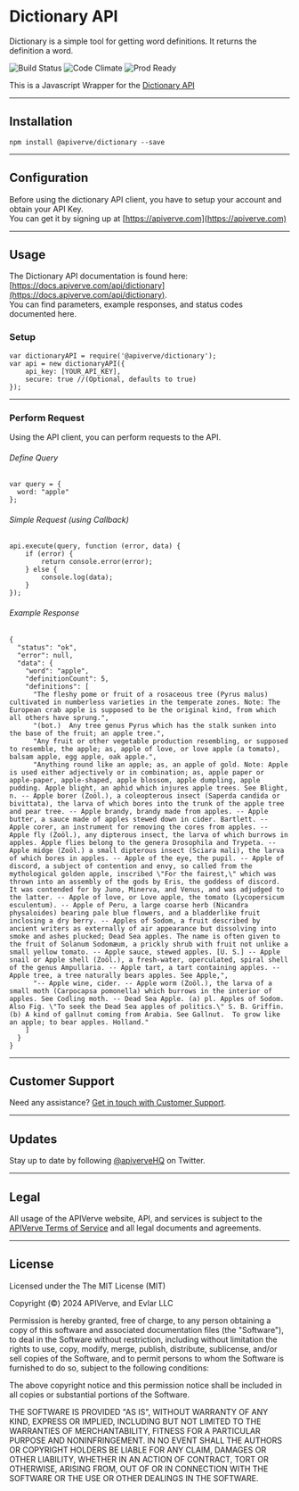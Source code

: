 Dictionary API
============

Dictionary is a simple tool for getting word definitions. It returns the definition a word.

![Build Status](https://img.shields.io/badge/build-passing-green)
![Code Climate](https://img.shields.io/badge/maintainability-B-purple)
![Prod Ready](https://img.shields.io/badge/production-ready-blue)

This is a Javascript Wrapper for the [Dictionary API](https://apiverve.com/marketplace/api/dictionary)

---

## Installation
	npm install @apiverve/dictionary --save

---

## Configuration

Before using the dictionary API client, you have to setup your account and obtain your API Key.  
You can get it by signing up at [https://apiverve.com](https://apiverve.com)

---

## Usage

The Dictionary API documentation is found here: [https://docs.apiverve.com/api/dictionary](https://docs.apiverve.com/api/dictionary).  
You can find parameters, example responses, and status codes documented here.

### Setup

```
var dictionaryAPI = require('@apiverve/dictionary');
var api = new dictionaryAPI({
    api_key: [YOUR_API_KEY],
    secure: true //(Optional, defaults to true)
});
```

---


### Perform Request
Using the API client, you can perform requests to the API.

###### Define Query

```
var query = {
  word: "apple"
};
```

###### Simple Request (using Callback)

```
api.execute(query, function (error, data) {
    if (error) {
        return console.error(error);
    } else {
        console.log(data);
    }
});
```

###### Example Response

```
{
  "status": "ok",
  "error": null,
  "data": {
    "word": "apple",
    "definitionCount": 5,
    "definitions": [
      "The fleshy pome or fruit of a rosaceous tree (Pyrus malus) cultivated in numberless varieties in the temperate zones. Note: The European crab apple is supposed to be the original kind, from which all others have sprung.",
      "(bot.)  Any tree genus Pyrus which has the stalk sunken into the base of the fruit; an apple tree.",
      "Any fruit or other vegetable production resembling, or supposed to resemble, the apple; as, apple of love, or love apple (a tomato), balsam apple, egg apple, oak apple.",
      "Anything round like an apple; as, an apple of gold. Note: Apple is used either adjectively or in combination; as, apple paper or apple-paper, apple-shaped, apple blossom, apple dumpling, apple pudding. Apple blight, an aphid which injures apple trees. See Blight, n. -- Apple borer (Zoöl.), a coleopterous insect (Saperda candida or bivittata), the larva of which bores into the trunk of the apple tree and pear tree. -- Apple brandy, brandy made from apples. -- Apple butter, a sauce made of apples stewed down in cider. Bartlett. -- Apple corer, an instrument for removing the cores from apples. -- Apple fly (Zoöl.), any dipterous insect, the larva of which burrows in apples. Apple flies belong to the genera Drosophila and Trypeta. -- Apple midge (Zoöl.) a small dipterous insect (Sciara mali), the larva of which bores in apples. -- Apple of the eye, the pupil. -- Apple of discord, a subject of contention and envy, so called from the mythological golden apple, inscribed \"For the fairest,\" which was thrown into an assembly of the gods by Eris, the goddess of discord. It was contended for by Juno, Minerva, and Venus, and was adjudged to the latter. -- Apple of love, or Love apple, the tomato (Lycopersicum esculentum). -- Apple of Peru, a large coarse herb (Nicandra physaloides) bearing pale blue flowers, and a bladderlike fruit inclosing a dry berry. -- Apples of Sodom, a fruit described by ancient writers as externally of air appearance but dissolving into smoke and ashes plucked; Dead Sea apples. The name is often given to the fruit of Solanum Sodomæum, a prickly shrub with fruit not unlike a small yellow tomato. -- Apple sauce, stewed apples. [U. S.] -- Apple snail or Apple shell (Zoöl.), a fresh-water, operculated, spiral shell of the genus Ampullaria. -- Apple tart, a tart containing apples. -- Apple tree, a tree naturally bears apples. See Apple,",
      "-- Apple wine, cider. -- Apple worm (Zoöl.), the larva of a small moth (Carpocapsa pomonella) which burrows in the interior of apples. See Codling moth. -- Dead Sea Apple. (a) pl. Apples of Sodom. Also Fig. \"To seek the Dead Sea apples of politics.\" S. B. Griffin. (b) A kind of gallnut coming from Arabia. See Gallnut.  To grow like an apple; to bear apples. Holland."
    ]
  }
}
```

---

## Customer Support

Need any assistance? [Get in touch with Customer Support](https://apiverve.com/contact).

---

## Updates
Stay up to date by following [@apiverveHQ](https://twitter.com/apiverveHQ) on Twitter.

---

## Legal

All usage of the APIVerve website, API, and services is subject to the [APIVerve Terms of Service](https://apiverve.com/terms) and all legal documents and agreements.

---

## License
Licensed under the The MIT License (MIT)

Copyright (&copy;) 2024 APIVerve, and Evlar LLC

Permission is hereby granted, free of charge, to any person obtaining a copy of this software and associated documentation files (the "Software"), to deal in the Software without restriction, including without limitation the rights to use, copy, modify, merge, publish, distribute, sublicense, and/or sell copies of the Software, and to permit persons to whom the Software is furnished to do so, subject to the following conditions:

The above copyright notice and this permission notice shall be included in all copies or substantial portions of the Software.

THE SOFTWARE IS PROVIDED "AS IS", WITHOUT WARRANTY OF ANY KIND, EXPRESS OR IMPLIED, INCLUDING BUT NOT LIMITED TO THE WARRANTIES OF MERCHANTABILITY, FITNESS FOR A PARTICULAR PURPOSE AND NONINFRINGEMENT. IN NO EVENT SHALL THE AUTHORS OR COPYRIGHT HOLDERS BE LIABLE FOR ANY CLAIM, DAMAGES OR OTHER LIABILITY, WHETHER IN AN ACTION OF CONTRACT, TORT OR OTHERWISE, ARISING FROM, OUT OF OR IN CONNECTION WITH THE SOFTWARE OR THE USE OR OTHER DEALINGS IN THE SOFTWARE.